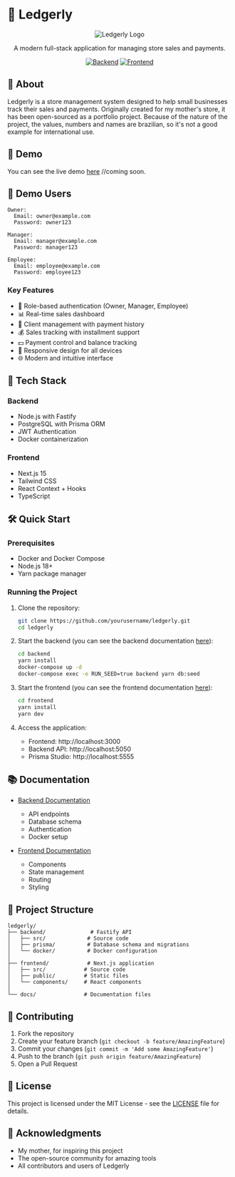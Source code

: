 # 🏪 Ledgerly

<div align="center">

![Ledgerly Logo](frontend/public/logo.png)

A modern full-stack application for managing store sales and payments.

[![Backend](https://img.shields.io/badge/Backend-Fastify-green)](backend/README.md)
[![Frontend](https://img.shields.io/badge/Frontend-Next.js-blue)](frontend/README.md)

</div>

## 📖 About

Ledgerly is a store management system designed to help small businesses track their sales and payments. Originally created for my mother's store, it has been open-sourced as a portfolio project. Because of the nature of the project, the values, numbers and names are brazilian, so it's not a good example for international use.

## 📝 Demo

You can see the live demo [here]() //coming soon.

## 📝 Demo Users

```
Owner:
  Email: owner@example.com
  Password: owner123

Manager:
  Email: manager@example.com
  Password: manager123

Employee:
  Email: employee@example.com
  Password: employee123
```

### Key Features

- 🔐 Role-based authentication (Owner, Manager, Employee)
- 📊 Real-time sales dashboard
- 👥 Client management with payment history
- 💰 Sales tracking with installment support
- 💵 Payment control and balance tracking
- 📱 Responsive design for all devices
- 🌐 Modern and intuitive interface

## 🚀 Tech Stack

### Backend

- Node.js with Fastify
- PostgreSQL with Prisma ORM
- JWT Authentication
- Docker containerization

### Frontend

- Next.js 15
- Tailwind CSS
- React Context + Hooks
- TypeScript

## 🛠️ Quick Start

### Prerequisites

- Docker and Docker Compose
- Node.js 18+
- Yarn package manager

### Running the Project

1. Clone the repository:

   ```bash
   git clone https://github.com/yourusername/ledgerly.git
   cd ledgerly
   ```

2. Start the backend (you can see the backend documentation [here](backend/README.md)):

   ```bash
   cd backend
   yarn install
   docker-compose up -d
   docker-compose exec -e RUN_SEED=true backend yarn db:seed
   ```

3. Start the frontend (you can see the frontend documentation [here](frontend/README.md)):

   ```bash
   cd frontend
   yarn install
   yarn dev
   ```

4. Access the application:
   - Frontend: http://localhost:3000
   - Backend API: http://localhost:5050
   - Prisma Studio: http://localhost:5555

## 📚 Documentation

- [Backend Documentation](backend/README.md)

  - API endpoints
  - Database schema
  - Authentication
  - Docker setup

- [Frontend Documentation](frontend/README.md)
  - Components
  - State management
  - Routing
  - Styling

## 🎯 Project Structure

```
ledgerly/
├── backend/              # Fastify API
│   ├── src/             # Source code
│   ├── prisma/          # Database schema and migrations
│   └── docker/          # Docker configuration
│
├── frontend/            # Next.js application
│   ├── src/            # Source code
│   ├── public/         # Static files
│   └── components/     # React components
│
└── docs/               # Documentation files
```

## 🤝 Contributing

1. Fork the repository
2. Create your feature branch (`git checkout -b feature/AmazingFeature`)
3. Commit your changes (`git commit -m 'Add some AmazingFeature'`)
4. Push to the branch (`git push origin feature/AmazingFeature`)
5. Open a Pull Request

## 📝 License

This project is licensed under the MIT License - see the [LICENSE](LICENSE) file for details.

## 🙏 Acknowledgments

- My mother, for inspiring this project
- The open-source community for amazing tools
- All contributors and users of Ledgerly

```

```
